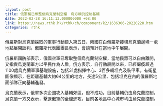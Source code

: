 ```yaml
---
layout: post
title: 俄軍稱已奪整個烏克蘭制空權　烏方稱仍控制基輔
date: 2022-02-28 16:11:13.000000000 +08:00
link: https://news.rthk.hk/rthk/ch/component/k2/1636306-20220228.htm
categories: rthk
---
```


俄羅斯對烏克蘭採取的軍事行動踏入第五日，兩國在白俄羅斯接壤烏克蘭邊境一處地點展開談判。俄羅斯代表團團長表示，會談預計在當地中午展開。

俄羅斯國防部表示，俄國空軍已奪取整個烏克蘭制空權，當地民眾可以自由離開，又指責烏克蘭軍方以平民作為人盾。俄方表示，自行動展開以來，已經癱瘓超過1100處烏克蘭軍事基礎設施，包括31處指揮中心、3百多輛坦克及裝甲車。有衛星圖像顯示，在距離基輔大約64公里的地方，長達5公里、包括坦克在內的俄羅斯地面部隊正向基輔進發。

烏克蘭表示，俄軍多次企圖攻入基輔郊區，但不成功，目前基輔仍由烏克蘭控制。烏克蘭一方又表示，擊退俄軍的全線進攻，目前各地區中心城市均由烏克蘭控制。
